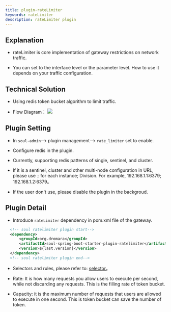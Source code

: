 ```yaml
---
title: plugin-rateLimiter
keywords: rateLimiter
description: rateLimiter plugin
---
```


## Explanation

* rateLimiter is core implementation of gateway restrictions on network traffic.

* You can set to the interface level or the parameter level. How to use it depends on your traffic configuration.


## Technical Solution

* Using redis token bucket algorithm to limit traffic.

* Flow Diagram：
  ![](https://yu199195.github.io/images/soul/limiting.png)

  
## Plugin Setting

* In `soul-admin`--> plugin management--> `rate_limiter` set to enable.
 
* Configure redis in the plugin.

* Currently, supporting redis patterns of single, sentinel, and cluster.

* If it is a sentinel, cluster and other multi-node configuration in URL, please use `;` for each instance; Division. For example, 192.168.1.1:6379; 192.168.1.2:6379。

* If the user don't use, please disable the plugin in the backgroud.
 
## Plugin Detail

* Introduce `rateLimiter` dependency in pom.xml file of the gateway.

```xml
  <!-- soul ratelimiter plugin start-->
  <dependency>
      <groupId>org.dromara</groupId>
      <artifactId>soul-spring-boot-starter-plugin-ratelimiter</artifactId>
      <version>${last.version}</version>
  </dependency>
  <!-- soul ratelimiter plugin end-->
``` 

* Selectors and rules, please refer to: [selector](selector_en.md)。

* Rate: It is how many requests you allow users to execute per second, while not discarding any requests. This is the filling rate of token bucket.
  
* Capacity: it is the maximum number of requests that users are allowed to execute in one second. This is token bucket can save the number of token.
  
